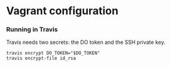# Vagrant configuration

### Running in Travis
Travis needs two secrets: the DO token and the SSH private key.

```shell
travis encrypt DO_TOKEN="$DO_TOKEN"
travis encrypt-file id_rsa
```
